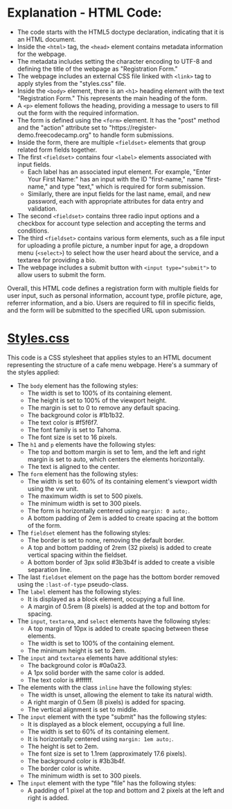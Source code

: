 <h1>Explanation - HTML Code:</h1>
<ul>
  <li>
    The code starts with the HTML5 doctype declaration, indicating that it is an HTML document.
  </li>
  <li>
    Inside the <code>&lt;html&gt;</code> tag, the <code>&lt;head&gt;</code> element contains metadata information for the webpage.
  </li>
  <li>
    The metadata includes setting the character encoding to UTF-8 and defining the title of the webpage as "Registration Form."
  </li>
  <li>
    The webpage includes an external CSS file linked with <code>&lt;link&gt;</code> tag to apply styles from the "styles.css" file.
  </li>
  <li>
    Inside the <code>&lt;body&gt;</code> element, there is an <code>&lt;h1&gt;</code> heading element with the text "Registration Form." This represents the main heading of the form.
  </li>
  <li>
    A <code>&lt;p&gt;</code> element follows the heading, providing a message to users to fill out the form with the required information.
  </li>
  <li>
    The form is defined using the <code>&lt;form&gt;</code> element. It has the "post" method and the "action" attribute set to "https://register-demo.freecodecamp.org" to handle form submissions.
  </li>
  <li>
    Inside the form, there are multiple <code>&lt;fieldset&gt;</code> elements that group related form fields together.
  </li>
  <li>
    The first <code>&lt;fieldset&gt;</code> contains four <code>&lt;label&gt;</code> elements associated with input fields.
    <ul>
      <li>
        Each label has an associated input element. For example, "Enter Your First Name:" has an input with the ID "first-name," name "first-name," and type "text," which is required for form submission.
      </li>
      <li>
        Similarly, there are input fields for the last name, email, and new password, each with appropriate attributes for data entry and validation.
      </li>
    </ul>
  </li>
  <li>
    The second <code>&lt;fieldset&gt;</code> contains three radio input options and a checkbox for account type selection and accepting the terms and conditions.
  </li>
  <li>
    The third <code>&lt;fieldset&gt;</code> contains various form elements, such as a file input for uploading a profile picture, a number input for age, a dropdown menu (<code>&lt;select&gt;</code>) to select how the user heard about the service, and a textarea for providing a bio.
  </li>
  <li>
    The webpage includes a submit button with <code>&lt;input type="submit"&gt;</code> to allow users to submit the form.
  </li>
</ul>

Overall, this HTML code defines a registration form with multiple fields for user input, such as personal information, account type, profile picture, age, referrer information, and a bio. Users are required to fill in specific fields, and the form will be submitted to the specified URL upon submission.
<h1 style="text-decoration: underline;">Styles.css</h1>

This code is a CSS stylesheet that applies styles to an HTML document representing the structure of a cafe menu webpage. Here's a summary of the styles applied:

<ul>
  <li>The <code>body</code> element has the following styles:
    <ul>
      <li>The width is set to 100% of its containing element.</li>
      <li>The height is set to 100% of the viewport height.</li>
      <li>The margin is set to 0 to remove any default spacing.</li>
      <li>The background color is #1b1b32.</li>
      <li>The text color is #f5f6f7.</li>
      <li>The font family is set to Tahoma.</li>
      <li>The font size is set to 16 pixels.</li>
    </ul>
  </li>
  <li>The <code>h1</code> and <code>p</code> elements have the following styles:
    <ul>
      <li>The top and bottom margin is set to 1em, and the left and right margin is set to auto, which centers the elements horizontally.</li>
      <li>The text is aligned to the center.</li>
    </ul>
  </li>
  <li>The <code>form</code> element has the following styles:
    <ul>
      <li>The width is set to 60% of its containing element's viewport width using the vw unit.</li>
      <li>The maximum width is set to 500 pixels.</li>
      <li>The minimum width is set to 300 pixels.</li>
      <li>The form is horizontally centered using <code>margin: 0 auto;</code>.</li>
      <li>A bottom padding of 2em is added to create spacing at the bottom of the form.</li>
    </ul>
  </li>
  <li>The <code>fieldset</code> element has the following styles:
    <ul>
      <li>The border is set to none, removing the default border.</li>
      <li>A top and bottom padding of 2rem (32 pixels) is added to create vertical spacing within the fieldset.</li>
      <li>A bottom border of 3px solid #3b3b4f is added to create a visible separation line.</li>
    </ul>
  </li>
  <li>The last <code>fieldset</code> element on the page has the bottom border removed using the <code>:last-of-type</code> pseudo-class.</li>
  <li>The <code>label</code> element has the following styles:
    <ul>
      <li>It is displayed as a block element, occupying a full line.</li>
      <li>A margin of 0.5rem (8 pixels) is added at the top and bottom for spacing.</li>
    </ul>
  </li>
  <li>The <code>input</code>, <code>textarea</code>, and <code>select</code> elements have the following styles:
    <ul>
      <li>A top margin of 10px is added to create spacing between these elements.</li>
      <li>The width is set to 100% of the containing element.</li>
      <li>The minimum height is set to 2em.</li>
    </ul>
  </li>
  <li>The <code>input</code> and <code>textarea</code> elements have additional styles:
    <ul>
      <li>The background color is #0a0a23.</li>
      <li>A 1px solid border with the same color is added.</li>
      <li>The text color is #ffffff.</li>
    </ul>
  </li>
  <li>The elements with the class <code>inline</code> have the following styles:
    <ul>
      <li>The width is unset, allowing the element to take its natural width.</li>
      <li>A right margin of 0.5em (8 pixels) is added for spacing.</li>
      <li>The vertical alignment is set to middle.</li>
    </ul>
  </li>
  <li>The <code>input</code> element with the type "submit" has the following styles:
    <ul>
      <li>It is displayed as a block element, occupying a full line.</li>
      <li>The width is set to 60% of its containing element.</li>
      <li>It is horizontally centered using <code>margin: 1em auto;</code>.</li>
      <li>The height is set to 2em.</li>
      <li>The font size is set to 1.1rem (approximately 17.6 pixels).</li>
      <li>The background color is #3b3b4f.</li>
      <li>The border color is white.</li>
      <li>The minimum width is set to 300 pixels.</li>
    </ul>
  </li>
  <li>The <code>input</code> element with the type "file" has the following styles:
    <ul>
      <li>A padding of 1 pixel at the top and bottom and 2 pixels at the left and right is added.</li>
    </ul>
  </li>
</ul>
